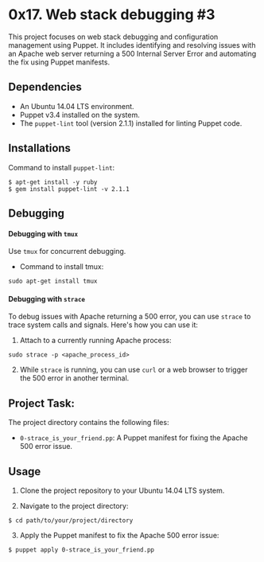 # 0x17. Web stack debugging #3

This project focuses on web stack debugging and configuration management using Puppet. It includes identifying and resolving issues with an Apache web server returning a 500 Internal Server Error and automating the fix using Puppet manifests.


## Dependencies

- An Ubuntu 14.04 LTS environment.
- Puppet v3.4 installed on the system.
- The `puppet-lint` tool (version 2.1.1) installed for linting Puppet code.

## Installations
Command to install `puppet-lint`:

```
$ apt-get install -y ruby
$ gem install puppet-lint -v 2.1.1
```
## Debugging
#### Debugging with `tmux`

Use `tmux` for concurrent debugging.
* Command to install tmux:

```
sudo apt-get install tmux
```
#### Debugging with `strace`

To debug issues with Apache returning a 500 error, you can use `strace` to trace system calls and signals. Here's how you can use it:

1. Attach to a currently running Apache process:

```
sudo strace -p <apache_process_id>
```

2. While `strace` is running, you can use `curl` or a web browser to trigger the 500 error in another terminal.

## Project Task:

The project directory contains the following files:

- `0-strace_is_your_friend.pp`: A Puppet manifest for fixing the Apache 500 error issue.

## Usage

1. Clone the project repository to your Ubuntu 14.04 LTS system.

2. Navigate to the project directory:

```
$ cd path/to/your/project/directory
```

3. Apply the Puppet manifest to fix the Apache 500 error issue:

```
$ puppet apply 0-strace_is_your_friend.pp
```
